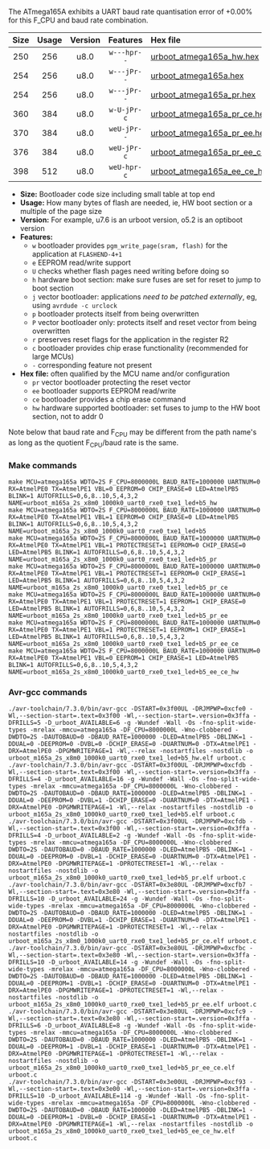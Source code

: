 The ATmega165A exhibits a UART baud rate quantisation error of +0.00% for this F_CPU and baud rate combination.

|Size|Usage|Version|Features|Hex file|
|:-:|:-:|:-:|:-:|:--|
|250|256|u8.0|`w---hpr--`|[urboot_atmega165a_hw.hex](https://raw.githubusercontent.com/stefanrueger/urboot.hex/main/cores/megacore/atmega165a/watchdog_2_s/external_oscillator/4608000_hz/576000_baud/uart0_rxe0_txe1/led%2Bb5/urboot_atmega165a_hw.hex)|
|254|256|u8.0|`w---jPr--`|[urboot_atmega165a.hex](https://raw.githubusercontent.com/stefanrueger/urboot.hex/main/cores/megacore/atmega165a/watchdog_2_s/external_oscillator/4608000_hz/576000_baud/uart0_rxe0_txe1/led%2Bb5/urboot_atmega165a.hex)|
|254|256|u8.0|`w---jPr--`|[urboot_atmega165a_pr.hex](https://raw.githubusercontent.com/stefanrueger/urboot.hex/main/cores/megacore/atmega165a/watchdog_2_s/external_oscillator/4608000_hz/576000_baud/uart0_rxe0_txe1/led%2Bb5/urboot_atmega165a_pr.hex)|
|360|384|u8.0|`w-U-jPr-c`|[urboot_atmega165a_pr_ce.hex](https://raw.githubusercontent.com/stefanrueger/urboot.hex/main/cores/megacore/atmega165a/watchdog_2_s/external_oscillator/4608000_hz/576000_baud/uart0_rxe0_txe1/led%2Bb5/urboot_atmega165a_pr_ce.hex)|
|370|384|u8.0|`weU-jPr--`|[urboot_atmega165a_pr_ee.hex](https://raw.githubusercontent.com/stefanrueger/urboot.hex/main/cores/megacore/atmega165a/watchdog_2_s/external_oscillator/4608000_hz/576000_baud/uart0_rxe0_txe1/led%2Bb5/urboot_atmega165a_pr_ee.hex)|
|376|384|u8.0|`weU-jPr-c`|[urboot_atmega165a_pr_ee_ce.hex](https://raw.githubusercontent.com/stefanrueger/urboot.hex/main/cores/megacore/atmega165a/watchdog_2_s/external_oscillator/4608000_hz/576000_baud/uart0_rxe0_txe1/led%2Bb5/urboot_atmega165a_pr_ee_ce.hex)|
|398|512|u8.0|`weU-hpr-c`|[urboot_atmega165a_ee_ce_hw.hex](https://raw.githubusercontent.com/stefanrueger/urboot.hex/main/cores/megacore/atmega165a/watchdog_2_s/external_oscillator/4608000_hz/576000_baud/uart0_rxe0_txe1/led%2Bb5/urboot_atmega165a_ee_ce_hw.hex)|

- **Size:** Bootloader code size including small table at top end
- **Usage:** How many bytes of flash are needed, ie, HW boot section or a multiple of the page size
- **Version:** For example, u7.6 is an urboot version, o5.2 is an optiboot version
- **Features:**
  + `w` bootloader provides `pgm_write_page(sram, flash)` for the application at `FLASHEND-4+1`
  + `e` EEPROM read/write support
  + `U` checks whether flash pages need writing before doing so
  + `h` hardware boot section: make sure fuses are set for reset to jump to boot section
  + `j` vector bootloader: applications *need to be patched externally*, eg, using `avrdude -c urclock`
  + `p` bootloader protects itself from being overwritten
  + `P` vector bootloader only: protects itself and reset vector from being overwritten
  + `r` preserves reset flags for the application in the register R2
  + `c` bootloader provides chip erase functionality (recommended for large MCUs)
  + `-` corresponding feature not present
- **Hex file:** often qualified by the MCU name and/or configuration
  + `pr` vector bootloader protecting the reset vector
  + `ee` bootloader supports EEPROM read/write
  + `ce` bootloader provides a chip erase command
  + `hw` hardware supported bootloader: set fuses to jump to the HW boot section, not to addr 0


Note below that baud rate and F<sub>CPU</sub> may be different from the path name's as long as the quotient F<sub>CPU</sub>/baud rate is the same.

### Make commands
```
make MCU=atmega165a WDTO=2S F_CPU=8000000L BAUD_RATE=1000000 UARTNUM=0 RX=AtmelPE0 TX=AtmelPE1 VBL=0 EEPROM=0 CHIP_ERASE=0 LED=AtmelPB5 BLINK=1 AUTOFRILLS=0,6,8..10,5,4,3,2 NAME=urboot_m165a_2s_x8m0_1000k0_uart0_rxe0_txe1_led+b5_hw
make MCU=atmega165a WDTO=2S F_CPU=8000000L BAUD_RATE=1000000 UARTNUM=0 RX=AtmelPE0 TX=AtmelPE1 VBL=1 EEPROM=0 CHIP_ERASE=0 LED=AtmelPB5 BLINK=1 AUTOFRILLS=0,6,8..10,5,4,3,2 NAME=urboot_m165a_2s_x8m0_1000k0_uart0_rxe0_txe1_led+b5
make MCU=atmega165a WDTO=2S F_CPU=8000000L BAUD_RATE=1000000 UARTNUM=0 RX=AtmelPE0 TX=AtmelPE1 VBL=1 PROTECTRESET=1 EEPROM=0 CHIP_ERASE=0 LED=AtmelPB5 BLINK=1 AUTOFRILLS=0,6,8..10,5,4,3,2 NAME=urboot_m165a_2s_x8m0_1000k0_uart0_rxe0_txe1_led+b5_pr
make MCU=atmega165a WDTO=2S F_CPU=8000000L BAUD_RATE=1000000 UARTNUM=0 RX=AtmelPE0 TX=AtmelPE1 VBL=1 PROTECTRESET=1 EEPROM=0 CHIP_ERASE=1 LED=AtmelPB5 BLINK=1 AUTOFRILLS=0,6,8..10,5,4,3,2 NAME=urboot_m165a_2s_x8m0_1000k0_uart0_rxe0_txe1_led+b5_pr_ce
make MCU=atmega165a WDTO=2S F_CPU=8000000L BAUD_RATE=1000000 UARTNUM=0 RX=AtmelPE0 TX=AtmelPE1 VBL=1 PROTECTRESET=1 EEPROM=1 CHIP_ERASE=0 LED=AtmelPB5 BLINK=1 AUTOFRILLS=0,6,8..10,5,4,3,2 NAME=urboot_m165a_2s_x8m0_1000k0_uart0_rxe0_txe1_led+b5_pr_ee
make MCU=atmega165a WDTO=2S F_CPU=8000000L BAUD_RATE=1000000 UARTNUM=0 RX=AtmelPE0 TX=AtmelPE1 VBL=1 PROTECTRESET=1 EEPROM=1 CHIP_ERASE=1 LED=AtmelPB5 BLINK=1 AUTOFRILLS=0,6,8..10,5,4,3,2 NAME=urboot_m165a_2s_x8m0_1000k0_uart0_rxe0_txe1_led+b5_pr_ee_ce
make MCU=atmega165a WDTO=2S F_CPU=8000000L BAUD_RATE=1000000 UARTNUM=0 RX=AtmelPE0 TX=AtmelPE1 VBL=0 EEPROM=1 CHIP_ERASE=1 LED=AtmelPB5 BLINK=1 AUTOFRILLS=0,6,8..10,5,4,3,2 NAME=urboot_m165a_2s_x8m0_1000k0_uart0_rxe0_txe1_led+b5_ee_ce_hw
```

### Avr-gcc commands
```
./avr-toolchain/7.3.0/bin/avr-gcc -DSTART=0x3f00UL -DRJMPWP=0xcfe0 -Wl,--section-start=.text=0x3f00 -Wl,--section-start=.version=0x3ffa -DFRILLS=5 -D_urboot_AVAILABLE=6 -g -Wundef -Wall -Os -fno-split-wide-types -mrelax -mmcu=atmega165a -DF_CPU=8000000L -Wno-clobbered -DWDTO=2S -DAUTOBAUD=0 -DBAUD_RATE=1000000 -DLED=AtmelPB5 -DBLINK=1 -DDUAL=0 -DEEPROM=0 -DVBL=0 -DCHIP_ERASE=0 -DUARTNUM=0 -DTX=AtmelPE1 -DRX=AtmelPE0 -DPGMWRITEPAGE=1 -Wl,--relax -nostartfiles -nostdlib -o urboot_m165a_2s_x8m0_1000k0_uart0_rxe0_txe1_led+b5_hw.elf urboot.c
./avr-toolchain/7.3.0/bin/avr-gcc -DSTART=0x3f00UL -DRJMPWP=0xcfdb -Wl,--section-start=.text=0x3f00 -Wl,--section-start=.version=0x3ffa -DFRILLS=4 -D_urboot_AVAILABLE=16 -g -Wundef -Wall -Os -fno-split-wide-types -mrelax -mmcu=atmega165a -DF_CPU=8000000L -Wno-clobbered -DWDTO=2S -DAUTOBAUD=0 -DBAUD_RATE=1000000 -DLED=AtmelPB5 -DBLINK=1 -DDUAL=0 -DEEPROM=0 -DVBL=1 -DCHIP_ERASE=0 -DUARTNUM=0 -DTX=AtmelPE1 -DRX=AtmelPE0 -DPGMWRITEPAGE=1 -Wl,--relax -nostartfiles -nostdlib -o urboot_m165a_2s_x8m0_1000k0_uart0_rxe0_txe1_led+b5.elf urboot.c
./avr-toolchain/7.3.0/bin/avr-gcc -DSTART=0x3f00UL -DRJMPWP=0xcfdb -Wl,--section-start=.text=0x3f00 -Wl,--section-start=.version=0x3ffa -DFRILLS=4 -D_urboot_AVAILABLE=2 -g -Wundef -Wall -Os -fno-split-wide-types -mrelax -mmcu=atmega165a -DF_CPU=8000000L -Wno-clobbered -DWDTO=2S -DAUTOBAUD=0 -DBAUD_RATE=1000000 -DLED=AtmelPB5 -DBLINK=1 -DDUAL=0 -DEEPROM=0 -DVBL=1 -DCHIP_ERASE=0 -DUARTNUM=0 -DTX=AtmelPE1 -DRX=AtmelPE0 -DPGMWRITEPAGE=1 -DPROTECTRESET=1 -Wl,--relax -nostartfiles -nostdlib -o urboot_m165a_2s_x8m0_1000k0_uart0_rxe0_txe1_led+b5_pr.elf urboot.c
./avr-toolchain/7.3.0/bin/avr-gcc -DSTART=0x3e80UL -DRJMPWP=0xcfb7 -Wl,--section-start=.text=0x3e80 -Wl,--section-start=.version=0x3ffa -DFRILLS=10 -D_urboot_AVAILABLE=24 -g -Wundef -Wall -Os -fno-split-wide-types -mrelax -mmcu=atmega165a -DF_CPU=8000000L -Wno-clobbered -DWDTO=2S -DAUTOBAUD=0 -DBAUD_RATE=1000000 -DLED=AtmelPB5 -DBLINK=1 -DDUAL=0 -DEEPROM=0 -DVBL=1 -DCHIP_ERASE=1 -DUARTNUM=0 -DTX=AtmelPE1 -DRX=AtmelPE0 -DPGMWRITEPAGE=1 -DPROTECTRESET=1 -Wl,--relax -nostartfiles -nostdlib -o urboot_m165a_2s_x8m0_1000k0_uart0_rxe0_txe1_led+b5_pr_ce.elf urboot.c
./avr-toolchain/7.3.0/bin/avr-gcc -DSTART=0x3e80UL -DRJMPWP=0xcfbc -Wl,--section-start=.text=0x3e80 -Wl,--section-start=.version=0x3ffa -DFRILLS=10 -D_urboot_AVAILABLE=14 -g -Wundef -Wall -Os -fno-split-wide-types -mrelax -mmcu=atmega165a -DF_CPU=8000000L -Wno-clobbered -DWDTO=2S -DAUTOBAUD=0 -DBAUD_RATE=1000000 -DLED=AtmelPB5 -DBLINK=1 -DDUAL=0 -DEEPROM=1 -DVBL=1 -DCHIP_ERASE=0 -DUARTNUM=0 -DTX=AtmelPE1 -DRX=AtmelPE0 -DPGMWRITEPAGE=1 -DPROTECTRESET=1 -Wl,--relax -nostartfiles -nostdlib -o urboot_m165a_2s_x8m0_1000k0_uart0_rxe0_txe1_led+b5_pr_ee.elf urboot.c
./avr-toolchain/7.3.0/bin/avr-gcc -DSTART=0x3e80UL -DRJMPWP=0xcfc9 -Wl,--section-start=.text=0x3e80 -Wl,--section-start=.version=0x3ffa -DFRILLS=6 -D_urboot_AVAILABLE=8 -g -Wundef -Wall -Os -fno-split-wide-types -mrelax -mmcu=atmega165a -DF_CPU=8000000L -Wno-clobbered -DWDTO=2S -DAUTOBAUD=0 -DBAUD_RATE=1000000 -DLED=AtmelPB5 -DBLINK=1 -DDUAL=0 -DEEPROM=1 -DVBL=1 -DCHIP_ERASE=1 -DUARTNUM=0 -DTX=AtmelPE1 -DRX=AtmelPE0 -DPGMWRITEPAGE=1 -DPROTECTRESET=1 -Wl,--relax -nostartfiles -nostdlib -o urboot_m165a_2s_x8m0_1000k0_uart0_rxe0_txe1_led+b5_pr_ee_ce.elf urboot.c
./avr-toolchain/7.3.0/bin/avr-gcc -DSTART=0x3e00UL -DRJMPWP=0xcf93 -Wl,--section-start=.text=0x3e00 -Wl,--section-start=.version=0x3ffa -DFRILLS=10 -D_urboot_AVAILABLE=114 -g -Wundef -Wall -Os -fno-split-wide-types -mrelax -mmcu=atmega165a -DF_CPU=8000000L -Wno-clobbered -DWDTO=2S -DAUTOBAUD=0 -DBAUD_RATE=1000000 -DLED=AtmelPB5 -DBLINK=1 -DDUAL=0 -DEEPROM=1 -DVBL=0 -DCHIP_ERASE=1 -DUARTNUM=0 -DTX=AtmelPE1 -DRX=AtmelPE0 -DPGMWRITEPAGE=1 -Wl,--relax -nostartfiles -nostdlib -o urboot_m165a_2s_x8m0_1000k0_uart0_rxe0_txe1_led+b5_ee_ce_hw.elf urboot.c
```

